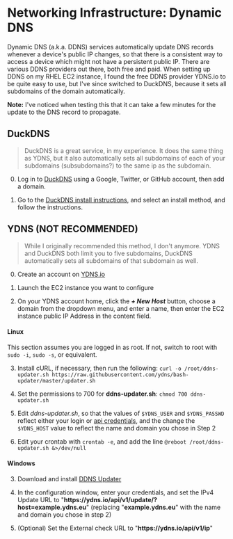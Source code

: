 <!--
SPDX-FileCopyrightText: 2021 - 2025 Eli Array Minkoff

SPDX-License-Identifier: CC-BY-SA-4.0
-->

# Networking Infrastructure: Dynamic DNS

Dynamic DNS (a.k.a. DDNS) services automatically update DNS records whenever a device's public IP changes, so that there is a consistent way to access a device which might not have a persistent public IP. There are various DDNS providers out there, both free and paid. When setting up DDNS on my RHEL EC2 instance, I found the free DDNS provider YDNS.io to be quite easy to use, but I've since switched to DuckDNS, because it sets all subdomains of the domain automatically.

**Note:** I've noticed when testing this that it can take a few minutes for the update to the DNS record to propagate.

## DuckDNS

> DuckDNS is a great service, in my experience. It does the same thing as YDNS, but it also automatically sets all subdomains of each of your subdomains (subsubdomains?) to the same ip as the subdomain.

0. Log in to [DuckDNS](https://www.duckdns.org) using a Google, Twitter, or GitHub account, then add a domain.

1. Go to the [DuckDNS install instructions](https://www.duckdns.org/install.jsp), and select an install method, and follow the instructions.

## YDNS (NOT RECOMMENDED)

> While I originally recommended this method, I don't anymore. YDNS and DuckDNS both limit you to five subdomains, DuckDNS automatically sets all subdomains of that subdomain as well.

0. Create an account on [YDNS.io](https://ydns.io)

1. Launch the EC2 instance you want to configure

2. On your YDNS account home, click the ***+ New Host*** button, choose a domain from the dropdown menu, and enter a name, then enter the EC2 instance public IP Address in the content field.

#### Linux

This section assumes you are logged in as root. If not, switch to root with `sudo -i`, `sudo -s`, or equivalent.

3. Install cURL, if necessary, then run the following: `curl -o /root/ddns-updater.sh https://raw.githubusercontent.com/ydns/bash-updater/master/updater.sh`

5. Set the permissions to 700 for **ddns-updater.sh**: `chmod 700 ddns-updater.sh`

6. Edit *ddns-updater</nolink>.sh*, so that the values of `$YDNS_USER` and `$YDNS_PASSWD` reflect either your login or [api credentials](https://ydns.io/user/api), and the change the `$YDNS_HOST` value to reflect the name and domain you chose in Step 2

7. Edit your crontab with `crontab -e`, and add the line `@reboot /root/ddns-updater.sh &>/dev/null`

#### Windows

3. Download and install [DDNS Updater](https://ddnsupdater.videocoding.org/download.html)

4. In the configuration window, enter your credentials, and set the IPv4 Update URL to "**https<nolink>://ydns<nolink>.io/api/v1/update/?host=example.ydns.eu**" (replacing "**example.ydns.eu**" with the name and domain you chose in step 2)

5. (Optional) Set the External check URL to "**https<nolink>://ydns<nolink>.io/api/v1/ip**"
